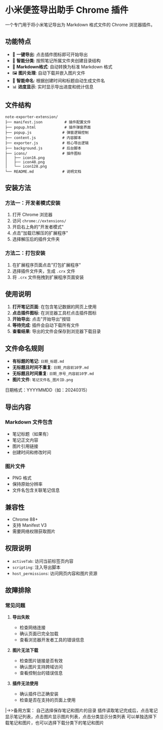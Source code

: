# 小米便签导出助手 Chrome 插件

一个专门用于将小米笔记导出为 Markdown 格式文件的 Chrome 浏览器插件。

## 功能特点

- 🚀 **一键导出**: 点击插件图标即可开始导出
- 📁 **智能分类**: 按照笔记所属文件夹创建目录结构
- 📄 **Markdown格式**: 自动转换为标准 Markdown 格式
- 🖼️ **图片处理**: 自动下载并嵌入图片文件
- 📅 **智能命名**: 根据创建时间和标题自动生成文件名
- 📊 **进度显示**: 实时显示导出进度和统计信息

## 文件结构

```
note-exporter-extension/
├── manifest.json          # 插件配置文件
├── popup.html             # 插件弹窗界面
├── popup.js              # 弹窗逻辑控制
├── content.js            # 内容脚本
├── exporter.js           # 核心导出逻辑
├── background.js         # 后台脚本
├── icons/                # 插件图标
│   ├── icon16.png
│   ├── icon48.png
│   └── icon128.png
└── README.md             # 说明文档
```

## 安装方法

### 方法一：开发者模式安装

1. 打开 Chrome 浏览器
2. 访问 `chrome://extensions/`
3. 开启右上角的"开发者模式"
4. 点击"加载已解压的扩展程序"
5. 选择解压后的插件文件夹

### 方法二：打包安装

1. 在扩展程序页面点击"打包扩展程序"
2. 选择插件文件夹，生成 `.crx` 文件
3. 将 `.crx` 文件拖拽到扩展程序页面安装

## 使用说明

1. **打开笔记页面**: 在包含笔记数据的网页上使用
2. **点击插件图标**: 在浏览器工具栏点击插件图标
3. **开始导出**: 点击"开始导出"按钮
4. **等待完成**: 插件会自动下载所有文件
5. **查看结果**: 导出的文件会保存到浏览器下载目录

## 文件命名规则

- **有标题的笔记**: `日期_标题.md`
- **无标题且时间不重复**: `日期_内容前10字.md`
- **无标题且时间重复**: `日期_序号_内容前10字.md`
- **图片文件**: `笔记文件名_图片ID.png`

日期格式：YYYYMMDD（如：20240315）

## 导出内容

### Markdown 文件包含
- 笔记标题（如果有）
- 笔记正文内容
- 图片引用链接
- 创建时间和修改时间

### 图片文件
- PNG 格式
- 保持原始分辨率
- 文件名包含关联笔记信息

## 兼容性

- Chrome 88+ 
- 支持 Manifest V3
- 需要网络权限获取图片

## 权限说明

- `activeTab`: 访问当前标签页内容
- `scripting`: 注入导出脚本
- `host_permissions`: 访问网页内容和图片资源

## 故障排除

### 常见问题

1. **导出失败**
   - 检查网络连接
   - 确认页面已完全加载
   - 查看浏览器开发者工具的错误信息

2. **图片无法下载**
   - 检查图片链接是否有效
   - 确认图片支持跨域访问
   - 查看控制台的错误信息

3. **插件无法使用**
   - 确认插件已正确安装
   - 检查是否在支持的页面上使用


|->>备用方案：
自己选择保存笔记和图片的目录
插件读取笔记完成后，点击笔记显示笔记列表，点击图片显示图片列表，点击分类显示分类列表
可以单独选择下载笔记和图片，也可以选择下载分类下的笔记和图片
